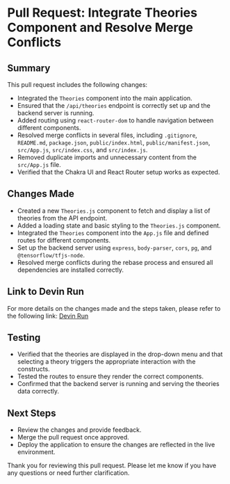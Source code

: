 # Pull Request: Integrate Theories Component and Resolve Merge Conflicts

## Summary

This pull request includes the following changes:
- Integrated the `Theories` component into the main application.
- Ensured that the `/api/theories` endpoint is correctly set up and the backend server is running.
- Added routing using `react-router-dom` to handle navigation between different components.
- Resolved merge conflicts in several files, including `.gitignore`, `README.md`, `package.json`, `public/index.html`, `public/manifest.json`, `src/App.js`, `src/index.css`, and `src/index.js`.
- Removed duplicate imports and unnecessary content from the `src/App.js` file.
- Verified that the Chakra UI and React Router setup works as expected.

## Changes Made

- Created a new `Theories.js` component to fetch and display a list of theories from the API endpoint.
- Added a loading state and basic styling to the `Theories.js` component.
- Integrated the `Theories` component into the `App.js` file and defined routes for different components.
- Set up the backend server using `express`, `body-parser`, `cors`, `pg`, and `@tensorflow/tfjs-node`.
- Resolved merge conflicts during the rebase process and ensured all dependencies are installed correctly.

## Link to Devin Run

For more details on the changes made and the steps taken, please refer to the following link:
[Devin Run](https://preview.devin.ai/devin/87b95d0a9c7e41f0842a23bb8eb60f17)

## Testing

- Verified that the theories are displayed in the drop-down menu and that selecting a theory triggers the appropriate interaction with the constructs.
- Tested the routes to ensure they render the correct components.
- Confirmed that the backend server is running and serving the theories data correctly.

## Next Steps

- Review the changes and provide feedback.
- Merge the pull request once approved.
- Deploy the application to ensure the changes are reflected in the live environment.

Thank you for reviewing this pull request. Please let me know if you have any questions or need further clarification.
